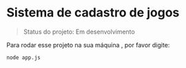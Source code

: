# Sistema de cadastro de jogos

> Status do projeto: Em desenvolvimento

Para rodar esse projeto na sua máquina , por favor digite:

```
node app.js
```
